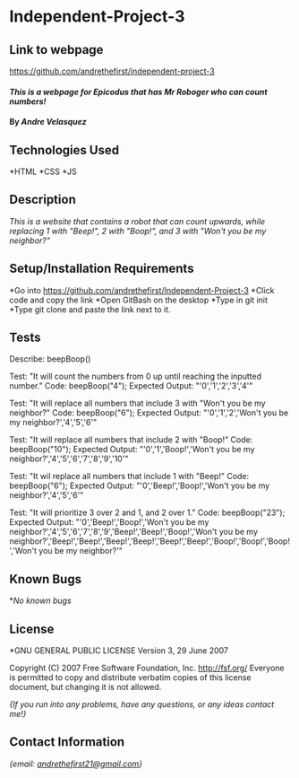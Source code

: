# Independent-Project-3

## Link to webpage ##
https://github.com/andrethefirst/independent-project-3

#### _This is a webpage for Epicodus that has Mr Roboger who can count numbers!_

#### By _**Andre Velasquez**_

## Technologies Used

*HTML
*CSS
*JS

## Description

_This is a website that contains a robot that can count upwards, while replacing 1 with "Beep!", 2 with "Boop!", and 3 with "Won't you be my neighbor?"_

## Setup/Installation Requirements

*Go into https://github.com/andrethefirst/Independent-Project-3
*Click code and copy the link
*Open GitBash on the desktop
*Type in git init
*Type git clone and paste the link next to it.

## Tests
Describe: beepBoop()

Test: "It will count the numbers from 0 up until reaching the inputted number."
Code: beepBoop("4");
Expected Output: "'0','1','2','3','4'"

Test: "It will replace all numbers that include 3 with "Won't you be my neighbor?"
Code: beepBoop("6");
Expected Output: "'0','1','2','Won't you be my neighbor?','4','5','6'"

Test: "It will replace all numbers that include 2 with "Boop!"
Code: beepBoop("10");
Expected Output: "'0','1','Boop!','Won't you be my neighbor?','4','5','6','7','8','9','10'"

Test: "It wil replace all numbers that include 1 with "Beep!"
Code: beepBoop("6");
Expected Output: "'0','Beep!','Boop!','Won't you be my neighbor?','4','5','6'"

Test: "It will prioritize 3 over 2 and 1, and 2 over 1."
Code: beepBoop("23");
Expected Output: "'0','Beep!','Boop!','Won't you be my neighbor?','4','5','6','7','8','9','Beep!','Beep!','Boop!','Won't you be my neighbor?','Beep!','Beep!','Beep!','Beep!','Beep!','Beep!','Boop!','Boop!','Boop!','Won't you be my neighbor?'"

## Known Bugs

*_No known bugs_

## License

*GNU GENERAL PUBLIC LICENSE
                       Version 3, 29 June 2007

 Copyright (C) 2007 Free Software Foundation, Inc. <http://fsf.org/>
 Everyone is permitted to copy and distribute verbatim copies
 of this license document, but changing it is not allowed.


_{If you run into any problems, have any questions, or any ideas contact me!}_

## Contact Information

_{email: andrethefirst21@gmail.com}_
